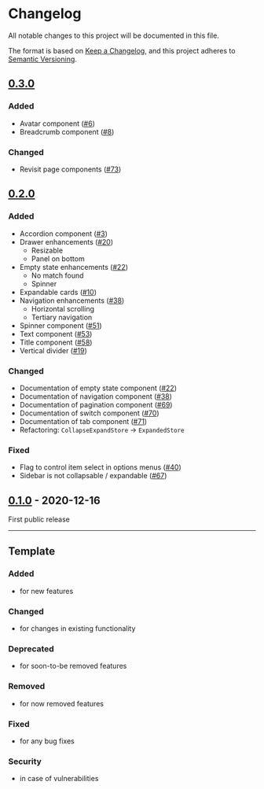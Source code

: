 # Changelog
All notable changes to this project will be documented in this file.

The format is based on [Keep a Changelog](https://keepachangelog.com/),
and this project adheres to [Semantic Versioning](https://semver.org/spec/v2.0.0.html).

## [0.3.0]
### Added
- Avatar component ([#6](https://github.com/patternfly-kotlin/patternfly-fritz2/issues/6))
- Breadcrumb component ([#8](https://github.com/patternfly-kotlin/patternfly-fritz2/issues/8))

### Changed
- Revisit page components ([#73](https://github.com/patternfly-kotlin/patternfly-fritz2/issues/73))

## [0.2.0]
### Added
- Accordion component ([#3](https://github.com/patternfly-kotlin/patternfly-fritz2/issues/3))
- Drawer enhancements ([#20](https://github.com/patternfly-kotlin/patternfly-fritz2/issues/20))
    - Resizable
    - Panel on bottom
- Empty state enhancements ([#22](https://github.com/patternfly-kotlin/patternfly-fritz2/issues/22))
    - No match found
    - Spinner
- Expandable cards ([#10](https://github.com/patternfly-kotlin/patternfly-fritz2/issues/10))
- Navigation enhancements ([#38](https://github.com/patternfly-kotlin/patternfly-fritz2/issues/38))
    - Horizontal scrolling
    - Tertiary navigation
- Spinner component ([#51](https://github.com/patternfly-kotlin/patternfly-fritz2/issues/51))  
- Text component ([#53](https://github.com/patternfly-kotlin/patternfly-fritz2/issues/53))
- Title component ([#58](https://github.com/patternfly-kotlin/patternfly-fritz2/issues/58))
- Vertical divider ([#19](https://github.com/patternfly-kotlin/patternfly-fritz2/issues/19))

### Changed
- Documentation of empty state component ([#22](https://github.com/patternfly-kotlin/patternfly-fritz2/issues/22))
- Documentation of navigation component ([#38](https://github.com/patternfly-kotlin/patternfly-fritz2/issues/38))
- Documentation of pagination component ([#69](https://github.com/patternfly-kotlin/patternfly-fritz2/issues/69))
- Documentation of switch component ([#70](https://github.com/patternfly-kotlin/patternfly-fritz2/issues/70))
- Documentation of tab component ([#71](https://github.com/patternfly-kotlin/patternfly-fritz2/issues/71))
- Refactoring: `CollapseExpandStore` → `ExpandedStore`

### Fixed
- Flag to control item select in options menus ([#40](https://github.com/patternfly-kotlin/patternfly-fritz2/issues/40))
- Sidebar is not collapsable / expandable ([#67](https://github.com/patternfly-kotlin/patternfly-fritz2/issues/67))

## [0.1.0] - 2020-12-16
First public release

---

## Template
### Added
- for new features

### Changed
- for changes in existing functionality

### Deprecated
- for soon-to-be removed features

### Removed
- for now removed features

### Fixed
- for any bug fixes

### Security
- in case of vulnerabilities

[0.3.0]: https://github.com/patternfly-kotlin/patternfly-fritz2/compare/v0.2.0...v0.3.0
[0.2.0]: https://github.com/patternfly-kotlin/patternfly-fritz2/compare/v0.1.0...v0.2.0
[0.1.0]: https://github.com/patternfly-kotlin/patternfly-fritz2/releases/tag/v0.1.0
